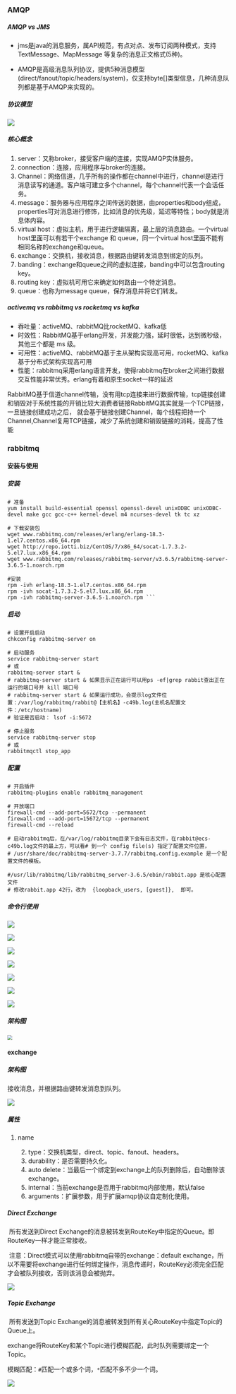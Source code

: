 ### AMQP

##### AMQP vs JMS

- jms是java的消息服务，属API规范，有点对点、发布订阅两种模式，支持TextMessage、MapMessage 等复杂的消息正文格式(5种)。

- AMQP是高级消息队列协议，提供5种消息模型(direct/fanout/topic/headers/system)，仅支持byte[]类型信息，几种消息队列都是基于AMQP来实现的。

##### 协议模型

![](img/AMQP协议模型.jpg)

##### 核心概念

1. server：又称broker，接受客户端的连接，实现AMQP实体服务。
2. connection：连接，应用程序与broker的连接。
3. Channel：网络信道，几乎所有的操作都在channel中进行，channel是进行消息读写的通道。客户端可建立多个channel，每个channel代表一个会话任务。
4. message：服务器与应用程序之间传送的数据，由properties和body组成，properties可对消息进行修饰，比如消息的优先级，延迟等特性；body就是消息体内容。
5. virtual host：虚拟主机，用于进行逻辑隔离，最上层的消息路由。一个virtual host里面可以有若干个exchange 和 queue，同一个virtual host里面不能有相同名称的exchange和queue。
6. exchange：交换机，接收消息，根据路由键转发消息到绑定的队列。
7. banding：exchange和queue之间的虚拟连接，banding中可以包含routing key。
8. routing key：虚拟机可用它来确定如何路由一个特定消息。
9. queue：也称为message queue，保存消息并将它们转发。

##### activemq vs rabbitmq vs rocketmq vs kafka

- 吞吐量：activeMQ、rabbitMQ比rocketMQ、kafka低  
- 时效性：RabbitMQ基于erlang开发，并发能力强，延时很低，达到微秒级，其他三个都是 ms 级。
- 可用性：activeMQ、rabbitMQ基于主从架构实现高可用，rocketMQ、kafka基于分布式架构实现高可用
- 性能：rabbitmq采用erlang语言开发，使得rabbitmq在broker之间进行数据交互性能非常优秀。erlang有着和原生socket一样的延迟

RabbitMQ基于信道channel传输，没有用tcp连接来进行数据传输，tcp链接创建和销毁对于系统性能的开销比较大消费者链接RabbitMQ其实就是一个TCP链接，一旦链接创建成功之后，    就会基于链接创建Channel，每个线程把持一个Channel,Channel复用TCP链接，减少了系统创建和销毁链接的消耗，提高了性能 

### rabbitmq

#### 安装与使用

##### 安装

```shell
# 准备
yum install build-essential openssl openssl-devel unixODBC unixODBC-devel make gcc gcc-c++ kernel-devel m4 ncurses-devel tk tc xz

# 下载安装包
wget www.rabbitmq.com/releases/erlang/erlang-18.3-1.el7.centos.x86_64.rpm
wget http://repo.iotti.biz/CentOS/7/x86_64/socat-1.7.3.2-5.el7.lux.x86_64.rpm
wget www.rabbitmq.com/releases/rabbitmq-server/v3.6.5/rabbitmq-server-3.6.5-1.noarch.rpm

#安装
rpm -ivh erlang-18.3-1.el7.centos.x86_64.rpm
rpm -ivh socat-1.7.3.2-5.el7.lux.x86_64.rpm
rpm -ivh rabbitmq-server-3.6.5-1.noarch.rpm ```
```

##### 启动

```shell
# 设置开启启动
chkconfig rabbitmq-server on
 
# 启动服务
service rabbitmq-server start
# 或
rabbitmq-server start & 
# rabbitmq-server start & 如果显示正在运行可以用ps -ef|grep rabbit查出正在运行的端口号并 kill 端口号
# rabbitmq-server start & 如果运行成功，会提示log文件位置：/var/log/rabbitmq/rabbit@【主机名】-c49b.log(主机名配置文件：/etc/hostname)
# 验证是否启动： lsof -i:5672 

# 停止服务
service rabbitmq-server stop
# 或
rabbitmqctl stop_app
```

##### 配置

```shell
# 开启插件
rabbitmq-plugins enable rabbitmq_management

# 开放端口
firewall-cmd --add-port=5672/tcp --permanent
firewall-cmd --add-port=15672/tcp --permanent
firewall-cmd --reload

# 启动rabbitmq后，在/var/log/rabbitmq目录下会有日志文件，在rabbit@ecs-c49b.log文件的最上方，可以看# 到一个 config file(s) 指定了配置文件位置，
# /usr/share/doc/rabbitmq-server-3.7.7/rabbitmq.config.example 是一个配置文件的模板。

#/usr/lib/rabbitmq/lib/rabbitmq_server-3.6.5/ebin/rabbit.app 是核心配置文件
# 修改rabbit.app 42行，改为  {loopback_users, [guest]},  即可。
```

##### 命令行使用

![](img/rabbitmq_option_1.jpg)

![](img/rabbitmq_option_2.jpg)



![](img/rabbitmq_option_3.jpg)

![](img/rabbitmq_option_4.jpg)

![](img/rabbitmq_option_5.jpg)

![](img/rabbitmq_option_6.jpg)

![](img/rabbitmq_option_7.jpg)

##### 架构图



<img src="img/rabbitmq整体架构图.jpg" style="zoom: 67%;" />

#### exchange

##### 架构图

接收消息，并根据路由键转发消息到队列。

![](img/exchange.jpg)

##### 属性

1. name

 	2. type：交换机类型，direct、topic、fanout、headers。
 	3. durability：是否需要持久化。
 	4. auto delete：当最后一个绑定到exchange上的队列删除后，自动删除该exchange。
 	5. internal：当前exchange是否用于rabbitmq内部使用，默认false
 	6. arguments：扩展参数，用于扩展amqp协议自定制化使用。

##### Direct Exchange

​		所有发送到Direct Exchange的消息被转发到RouteKey中指定的Queue。即RouteKey一样才能正常接收。  

​		注意：Direct模式可以使用rabbitmq自带的exchange：default exchange，所以不需要将exchange进行任何绑定操作，消息传递时，RouteKey必须完全匹配才会被队列接收，否则该消息会被抛弃。

![](img/direct_exchange结构图.jpg)

##### Topic Exchange

​		所有发送到Topic Exchange的消息被转发到所有关心RouteKey中指定Topic的Queue上。  

​		exchange将RouteKey和某个Topic进行模糊匹配，此时队列需要绑定一个Topic。

​		模糊匹配：`#`匹配一个或多个词，`*`匹配不多不少一个词。

![](img/topic_exchange结构图.jpg)